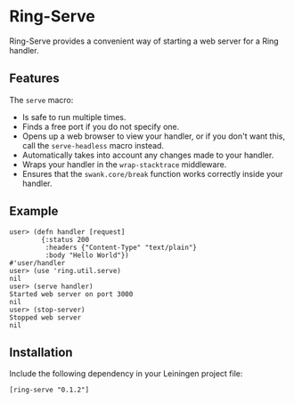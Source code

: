 # Ring-Serve

Ring-Serve provides a convenient way of starting a web server for a
Ring handler.

## Features

The `serve` macro:

* Is safe to run multiple times.
* Finds a free port if you do not specify one.
* Opens up a web browser to view your handler, or if you don't want
  this, call the `serve-headless` macro instead.
* Automatically takes into account any changes made to your
  handler.
* Wraps your handler in the `wrap-stacktrace` middleware.
* Ensures that the `swank.core/break` function works correctly inside
  your handler.


## Example

    user> (defn handler [request]
            {:status 200
             :headers {"Content-Type" "text/plain"}
             :body "Hello World"})
    #'user/handler
    user> (use 'ring.util.serve)
    nil
    user> (serve handler)
    Started web server on port 3000
    nil
    user> (stop-server)
    Stopped web server
    nil

## Installation

Include the following dependency in your Leiningen project file:

    [ring-serve "0.1.2"]
